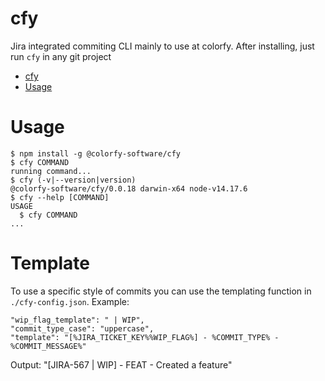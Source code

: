 # cfy

Jira integrated commiting CLI mainly to use at colorfy. After installing, just run `cfy` in any git project

<!-- toc -->

- [cfy](#cfy)
- [Usage](#usage)
<!-- tocstop -->

# Usage

<!-- usage -->

```sh-session
$ npm install -g @colorfy-software/cfy
$ cfy COMMAND
running command...
$ cfy (-v|--version|version)
@colorfy-software/cfy/0.0.18 darwin-x64 node-v14.17.6
$ cfy --help [COMMAND]
USAGE
  $ cfy COMMAND
...
```

<!-- usagestop -->

# Template

<!-- templating -->

To use a specific style of commits you can use the templating function in `./cfy-config.json`. Example:

```
"wip_flag_template": " | WIP",
"commit_type_case": "uppercase",
"template": "[%JIRA_TICKET_KEY%%WIP_FLAG%] - %COMMIT_TYPE% - %COMMIT_MESSAGE%"
```

Output: "[JIRA-567 | WIP] - FEAT - Created a feature"

<!-- templatingstop -->
